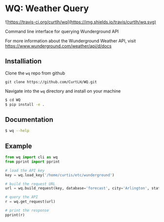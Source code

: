 # WQ: Weather Query

![https://travis-ci.org/curtlh/wq](https://img.shields.io/travis/curtlh/wq.svg)

Command line interface for querying Wunderground API

For more information about the Wunderground Weather API, visit https://www.wunderground.com/weather/api/d/docs

## Installiation

Clone the `wq` repo from github

```
git clone https://github.com/CurtLH/WQ.git
```

Navigate into the `wq` directory and install on your machine

```bash
$ cd WQ
$ pip install -e .
```

## Documentation

``` bash
$ wq --help
```

## Example

```python
from wq import cli as wq
from pprint import pprint

# load the API key
key = wq.load_key('/home/curtis/etc/wunderground')

# build the request URL
url = wq.build_request(key, database='forecast', city='Arlington', state='VA')

# query the API
r = wq.get_request(url)

# print the response
pprint(r)
```
